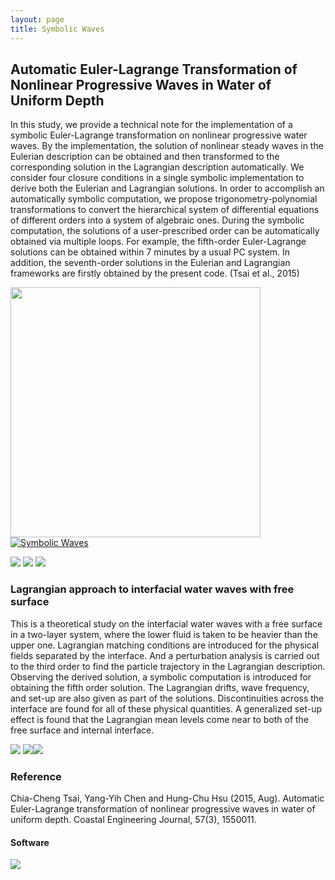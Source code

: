 ```yaml
---
layout: page
title: Symbolic Waves
---
```

## Automatic Euler-Lagrange Transformation of Nonlinear Progressive Waves in Water of Uniform Depth

In this study, we provide a technical note for the implementation of a symbolic Euler-Lagrange transformation on nonlinear progressive water waves. 
By the implementation, the solution of nonlinear steady waves in the Eulerian description can be obtained and then transformed to the corresponding solution in the Lagrangian description automatically. 
We consider four closure conditions in a single symbolic implementation to derive both the Eulerian and Lagrangian solutions. In order to accomplish an automatically symbolic computation, we propose trigonometry-polynomial transformations to convert the hierarchical system of differential equations of different orders into a system of algebraic ones. 
During the symbolic computation, the solutions of a user-prescribed order can be automatically obtained via multiple loops. For example, the fifth-order Euler-Lagrange solutions can be obtained within 7 minutes by a usual PC system. In addition, the seventh-order solutions in the Eulerian and Lagrangian frameworks are firstly obtained by the present code. (Tsai et al., 2015)

<img src="https://static.wixstatic.com/media/d19f46_156513a96ab24ad7985d6306f536f64b.png/v1/fill/w_541,h_349,al_c,q_85,usm_0.66_1.00_0.01/d19f46_156513a96ab24ad7985d6306f536f64b.webp" width="400" height="400"> [![Symbolic Waves](http://img.youtube.com/vi/WVx88BXGSKA/0.jpg)](https://www.youtube.com/watch?v=WVx88BXGSKA)

<img src="https://static.wixstatic.com/media/d19f46_42890b6b20ae4418b920762e0532be6a.png/v1/fill/w_514,h_186,al_c,q_85,usm_0.66_1.00_0.01/d19f46_42890b6b20ae4418b920762e0532be6a.webp"> <img src="https://static.wixstatic.com/media/d19f46_ee830aa9bfc148b2aa842b60c7026a68.jpg/v1/fill/w_599,h_210,al_c,q_80,usm_0.66_1.00_0.01/d19f46_ee830aa9bfc148b2aa842b60c7026a68.webp">
<img src="https://static.wixstatic.com/media/d19f46_e0c943c33464415b964e2f1919f1faf3.jpg/v1/fill/w_586,h_210,al_c,q_80,usm_0.66_1.00_0.01/d19f46_e0c943c33464415b964e2f1919f1faf3.webp">

### Lagrangian approach to interfacial water waves with free surface

This is a theoretical study on the interfacial water waves with a free surface in a two-layer system, where the lower fluid is taken to be heavier than the upper one. Lagrangian matching conditions are introduced for the physical fields separated by the interface. And a perturbation analysis is carried out to the third order to find the particle trajectory in the Lagrangian description. Observing the derived solution, a symbolic computation is introduced for obtaining the fifth order solution. The Lagrangian drifts, wave frequency, and set-up are also given as part of the solutions. Discontinuities across the interface are found for all of these physical quantities. A generalized set-up effect is found that the Lagrangian mean levels come near to both of the free surface and internal interface.

<img src="https://static.wixstatic.com/media/d19f46_e65567d8a03a4795809b2c32fd3ead91.png/v1/fill/w_551,h_310,al_c,q_85,usm_0.66_1.00_0.01/d19f46_e65567d8a03a4795809b2c32fd3ead91.webp">
<img src="https://static.wixstatic.com/media/d19f46_c0247ff548cb40f0a753d30d5cc61c14.png/v1/fill/w_478,h_466,al_c,q_85,usm_0.66_1.00_0.01/d19f46_c0247ff548cb40f0a753d30d5cc61c14.webp"><img src="https://static.wixstatic.com/media/d19f46_a77d7b37d6fa4840a4dca16118204728.png/v1/fill/w_675,h_365,al_c,q_85,usm_0.66_1.00_0.01/d19f46_a77d7b37d6fa4840a4dca16118204728.webp">

### Reference
Chia-Cheng Tsai, Yang-Yih Chen and Hung-Chu Hsu (2015, Aug). Automatic Euler-Lagrange transformation of nonlinear progressive waves in water of uniform depth. Coastal Engineering Journal, 57(3), 1550011.

#### Software

<img src="https://static.wixstatic.com/media/d19f46_55e2ae7babe4466bbaa2ff6d0d6adb64~mv2.jpg/v1/fill/w_256,h_185,al_c,lg_1,q_80/d19f46_55e2ae7babe4466bbaa2ff6d0d6adb64~mv2.webp">
